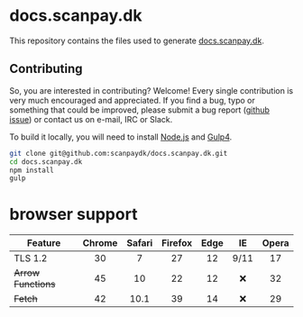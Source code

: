 # docs.scanpay.dk

This repository contains the files used to generate [docs.scanpay.dk](https://docs.scanpay.dk).

## Contributing

So, you are interested in contributing? Welcome! Every single contribution is very much encouraged and appreciated. If you find a bug, typo or something that could be improved, please submit a bug report ([github issue](issues)) or contact us on e-mail, IRC or Slack.

To build it locally, you will need to install [Node.js](https://nodejs.org/en/) and [Gulp4](http://gulpjs.com).

```bash
git clone git@github.com:scanpaydk/docs.scanpay.dk.git
cd docs.scanpay.dk
npm install
gulp
```

# browser support

Feature              | Chrome | Safari | Firefox |  Edge  |  IE    |  Opera
-------------------- | :-----:| :----: | :-----: | :----: | :----: | :----:
TLS 1.2              | 30     | 7      | 27      | 12     | 9/11   | 17
~~Arrow Functions~~  | 45     | 10     | 22      | 12     | :x:    | 32
~~Fetch~~            | 42     | 10.1   | 39      | 14     | :x:    | 29

